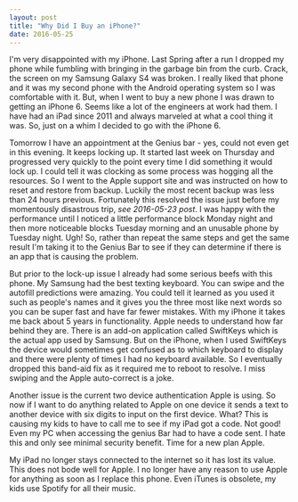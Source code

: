```yaml
---
layout: post
title: "Why Did I Buy an iPhone?"
date: 2016-05-25
---
```


I'm very disappointed with my iPhone.  Last Spring after a run I dropped my phone while fumbling with bringing in the garbage bin from the curb.  Crack, the screen on my Samsung Galaxy S4 was broken.  I really liked that phone and it was my second phone with the Android operating system so I was comfortable with it.  But, when I went to buy a new phone I was drawn to getting an iPhone 6.  Seems like a lot of the engineers at work had them.  I have had an iPad since 2011 and always marveled at what a cool thing it was.  So, just on a whim I decided to go with the iPhone 6. 
 
Tomorrow I have an appointment at the Genius bar - yes, could not even get in this evening.  It keeps locking up.  It started last week on Thursday and progressed very quickly to the point every time I did something it would lock up.  I could tell it was clocking as some process was hogging all the resources.  So I went to the Apple support site and was instructed on how to reset and restore from backup.  Luckily the most recent backup was less than 24 hours previous.  Fortunately this resolved the issue just before my momentously disastrous trip, *see 2016-05-23 post*.  I was happy with the performance until I noticed a little performance block Monday night and then more noticeable blocks Tuesday morning and an unusable phone by Tuesday night.  Ugh!  So, rather than repeat the same steps and get the same result I'm taking it to the Genius Bar to see if they can determine if there is an app that is causing the problem. 
 
But prior to the lock-up issue I already had some serious beefs with this phone.  My Samsung had the best texting keyboard.  You can swipe and the autofill predictions were amazing.  You could tell it learned as you used it such as people's names and it gives you the three most like next words so you can be super fast and have far fewer mistakes.  With my iPhone it takes me back about 5 years in functionality.  Apple needs to understand how far behind they are.  There is an add-on application called SwiftKeys which is the actual app used by Samsung.  But on the iPhone, when I used SwiftKeys the device would sometimes get confused as to which keyboard to display and there were plenty of times I had no keyboard available.  So I eventually dropped this band-aid fix as it required me to reboot to resolve.  I miss swiping and the Apple auto-correct is a joke. 
 
Another issue is the current two device authentication Apple is using.  So now if I want to do anything related to Apple on one device it sends a text to another device with six digits to input on the first device.  What?  This is causing my kids to have to call me to see if my iPad got a code.  Not good!  Even my PC when accessing the genius Bar had to have a code sent.  I hate this and only see minimal security benefit. Time for a new plan Apple. 
 
My iPad no longer stays connected to the internet so it has lost its value.  This does not bode well for Apple.  I no longer have any reason to use Apple for anything as soon as I replace this phone.  Even iTunes is obsolete, my kids use Spotify for all their music. 
 
